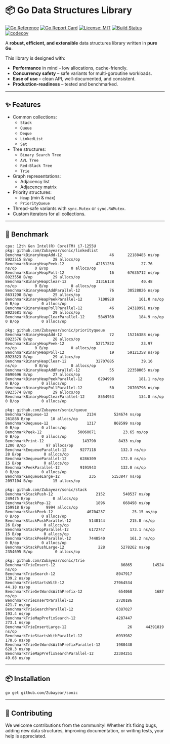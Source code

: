 # 📦 Go Data Structures Library

[![Go Reference](https://pkg.go.dev/badge/github.com/Zubayear/sonic.svg)](https://pkg.go.dev/github.com/Zubayear/sonic)
[![Go Report Card](https://goreportcard.com/badge/github.com/Zubayear/sonic)](https://goreportcard.com/report/github.com/Zubayear/sonic)
[![License: MIT](https://img.shields.io/badge/License-MIT-yellow.svg)](LICENSE)
[![Build Status](https://github.com/Zubayear/sonic/actions/workflows/go.yml/badge.svg)](https://github.com/Zubayear/sonic/actions)
[![codecov](https://codecov.io/gh/Zubayear/sonic/branch/main/graph/badge.svg)](https://codecov.io/gh/Zubayear/sonic)

A **robust, efficient, and extensible** data structures library written in **pure Go**.

This library is designed with:
- **Performance** in mind – low allocations, cache-friendly.
- **Concurrency safety** – safe variants for multi-goroutine workloads.
- **Ease of use** – clean API, well-documented, and consistent.
- **Production-readiness** – tested and benchmarked.

---

## ✨ Features

- Common collections:
  - `Stack`
  - `Queue`
  - `Deque`
  - `LinkedList`
  - `Set`
- Tree structures:
  - `Binary Search Tree`
  - `AVL Tree`
  - `Red-Black Tree`
  - `Trie`
- Graph representations:
  - Adjacency list
  - Adjacency matrix
- Priority structures:
  - `Heap` (min & max)
  - `PriorityQueue`
- Thread-safe variants with `sync.Mutex` or `sync.RWMutex`.
- Custom iterators for all collections.

---
## 💪 Benchmark
```
cpu: 12th Gen Intel(R) Core(TM) i7-1255U
pkg: github.com/Zubayear/sonic/linkedlist
BenchmarkBinaryHeapAdd-12              	      46	  22188485 ns/op	 8923515 B/op	      28 allocs/op
BenchmarkBinaryHeapPeek-12             	42151258	        27.76 ns/op	       0 B/op	       0 allocs/op
BenchmarkBinaryHeapPoll-12             	      16	  67635712 ns/op	 8923558 B/op	      29 allocs/op
BenchmarkBinaryHeapClear-12            	31316138	        40.48 ns/op	       0 B/op	       0 allocs/op
BenchmarkBinaryHeapAddParallel-12      	      76	  30528826 ns/op	 8631298 B/op	      25 allocs/op
BenchmarkBinaryHeapPeekParallel-12     	 7108928	       161.0 ns/op	       0 B/op	       0 allocs/op
BenchmarkBinaryHeapPollParallel-12     	      46	  24318991 ns/op	 8923681 B/op	      29 allocs/op
BenchmarkBinaryHeapClearParallel-12    	 5849760	       184.9 ns/op	       0 B/op	       0 allocs/op

pkg: github.com/Zubayear/sonic/priorityqueue
BenchmarkBinaryHeapAdd-12              	      72	  15216388 ns/op	 8923576 B/op	      28 allocs/op
BenchmarkBinaryHeapPeek-12             	52717822	        23.97 ns/op	       0 B/op	       0 allocs/op
BenchmarkBinaryHeapPoll-12             	      19	  59121358 ns/op	 8923823 B/op	      29 allocs/op
BenchmarkBinaryHeapClear-12            	32707885	        39.16 ns/op	       0 B/op	       0 allocs/op
BenchmarkBinaryHeapAddParallel-12      	      55	  22358065 ns/op	 8690696 B/op	      27 allocs/op
BenchmarkBinaryHeapPeekParallel-12     	 6294998	       181.1 ns/op	       0 B/op	       0 allocs/op
BenchmarkBinaryHeapPollParallel-12     	      50	  28703796 ns/op	 8923574 B/op	      29 allocs/op
BenchmarkBinaryHeapClearParallel-12    	 8554953	       134.8 ns/op	       0 B/op	       0 allocs/op

pkg: github.com/Zubayear/sonic/queue
BenchmarkEnqueue-12            	    2134	    524674 ns/op	  261888 B/op	      10 allocs/op
BenchmarkDequeue-12            	    1317	    868599 ns/op	       0 B/op	       0 allocs/op
BenchmarkPeek-12               	50060071	        23.65 ns/op	       0 B/op	       0 allocs/op
BenchmarkPrint-12              	  143790	      8433 ns/op	    1200 B/op	      97 allocs/op
BenchmarkEnqueueParallel-12    	 9277118	       132.3 ns/op	      28 B/op	       0 allocs/op
BenchmarkDequeueParallel-12    	 6286309	       172.0 ns/op	      15 B/op	       0 allocs/op
BenchmarkPeekParallel-12       	 9191943	       132.0 ns/op	       0 B/op	       0 allocs/op
BenchmarkEnqueueLarge-12       	     235	   5153847 ns/op	 2097104 B/op	      15 allocs/op

pkg: github.com/Zubayear/sonic/stack
BenchmarkStackPush-12            	    2152	    540537 ns/op	  249475 B/op	       0 allocs/op
BenchmarkStackPop-12             	    1896	    668498 ns/op	  159918 B/op	    9994 allocs/op
BenchmarkStackPeek-12            	46704237	        25.15 ns/op	       0 B/op	       0 allocs/op
BenchmarkStackPushParallel-12    	 5148144	       215.8 ns/op	      26 B/op	       0 allocs/op
BenchmarkStackPopParallel-12     	 6172747	       173.1 ns/op	      15 B/op	       0 allocs/op
BenchmarkStackPeekParallel-12    	 7440540	       161.2 ns/op	       0 B/op	       0 allocs/op
BenchmarkStackPushLarge-12       	     228	   5278262 ns/op	 2354695 B/op	       0 allocs/op

pkg: github.com/Zubayear/sonic/trie
BenchmarkTrieInsert-12                        	   86865	     14524 ns/op
BenchmarkTrieSearch-12                        	 8947917	       139.2 ns/op
BenchmarkTrieStartsWith-12                    	27064534	        44.18 ns/op
BenchmarkTrieGetWordsWithPrefix-12            	  654068	      1687 ns/op
BenchmarkTrieInsertParallel-12                	 2720186	       421.7 ns/op
BenchmarkTrieSearchParallel-12                	 6387027	       193.4 ns/op
BenchmarkTrieMapPrefixSearch-12               	 4287447	       273.1 ns/op
BenchmarkTrieInsertLarge-12                   	      26	  44391819 ns/op
BenchmarkTrieStartsWithParallel-12            	 6933982	       178.6 ns/op
BenchmarkTrieGetWordsWithPrefixParallel-12    	 1980440	       628.3 ns/op
BenchmarkTrieMapPrefixSearchParallel-12       	22304251	        49.68 ns/op
```
---

## 📦 Installation

```
go get github.com/Zubayear/sonic
```

---

## 🤝 Contributing

We welcome contributions from the community! Whether it’s fixing bugs, adding new data structures, improving documentation, or writing tests, your help is appreciated.


